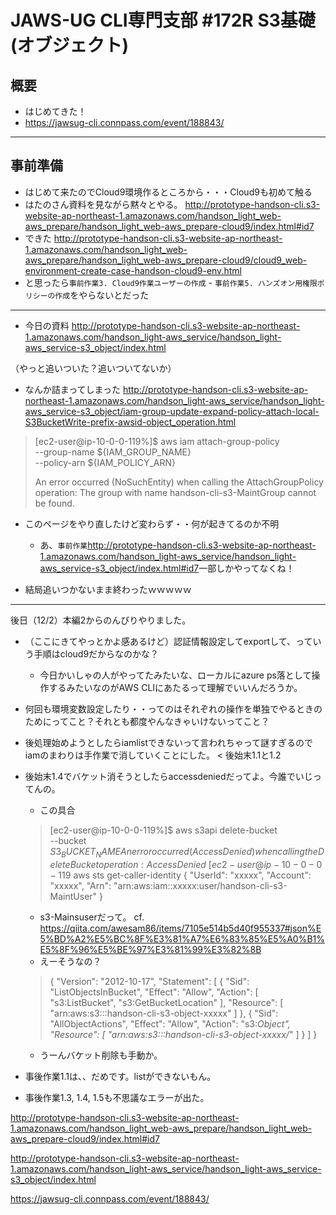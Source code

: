 # JAWS-UG CLI専門支部 #172R S3基礎 (オブジェクト)

## 概要

* はじめてきた！
* <https://jawsug-cli.connpass.com/event/188843/>

---

## 事前準備

* はじめて来たのでCloud9環境作るところから・・・Cloud9も初めて触る
* はたのさん資料を見ながら黙々とやる。 <http://prototype-handson-cli.s3-website-ap-northeast-1.amazonaws.com/handson_light_web-aws_prepare/handson_light_web-aws_prepare-cloud9/index.html#id7>
* できた <http://prototype-handson-cli.s3-website-ap-northeast-1.amazonaws.com/handson_light_web-aws_prepare/handson_light_web-aws_prepare-cloud9/cloud9_web-environment-create-case-handson-cloud9-env.html>
* と思ったら`事前作業3. Cloud9作業ユーザーの作成` - `事前作業5. ハンズオン用権限ポリシーの作成`をやらないとだった

---

* 今日の資料 <http://prototype-handson-cli.s3-website-ap-northeast-1.amazonaws.com/handson_light-aws_service/handson_light-aws_service-s3_object/index.html>

（やっと追いついた？追いついてないか）

* なんか詰まってしまった <http://prototype-handson-cli.s3-website-ap-northeast-1.amazonaws.com/handson_light-aws_service/handson_light-aws_service-s3_object/iam-group-update-expand-policy-attach-local-S3BucketWrite-prefix-awsid-object_operation.html>

>[ec2-user@ip-10-0-0-119%]$ aws iam attach-group-policy \
>   --group-name ${IAM_GROUP_NAME} \
>   --policy-arn ${IAM_POLICY_ARN}
>  
>An error occurred (NoSuchEntity) when calling the AttachGroupPolicy operation: The group with name handson-cli-s3-MaintGroup cannot be found.

* このページをやり直したけど変わらず・・何が起きてるのか不明
    * あ、`事前作業`<http://prototype-handson-cli.s3-website-ap-northeast-1.amazonaws.com/handson_light-aws_service/handson_light-aws_service-s3_object/index.html#id7>一部しかやってなくね！

* 結局追いつかないまま終わったｗｗｗｗｗ

---

後日（12/2）本編2からのんびりやりました。

* （ここにきてやっとかよ感あるけど）認証情報設定してexportして、っていう手順はcloud9だからなのかな？
    * 今日かいしゃの人がやってたみたいな、ローカルにazure ps落として操作するみたいなのがAWS CLIにあたるって理解でいいんだろうか。
* 何回も環境変数設定したり・・ってのはそれぞれの操作を単独でやるときのためにってこと？それとも都度やんなきゃいけないってこと？

* 後処理始めようとしたらiamlistできないって言われちゃって謎すぎるのでiamのまわりは手作業で消していくことにした。 < 後始末1.1と1.2
* 後始末1.4でバケット消そうとしたらaccessdeniedだってよ。今誰でいじってんの。
    * この具合
    >[ec2-user@ip-10-0-0-119%]$ aws s3api delete-bucket \
--bucket ${S3_BUCKET_NAME}
An error occurred (AccessDenied) when calling the DeleteBucket operation: Access Denied \
[ec2-user@ip-10-0-0-119%]$ aws sts get-caller-identity
{
    "UserId": "xxxxx",
    "Account": "xxxxx",
    "Arn": "arn:aws:iam::xxxxx:user/handson-cli-s3-MaintUser"
}
    * s3-Mainsuserだって。 cf. <https://qiita.com/awesam86/items/7105e514b5d40f955337#json%E5%BD%A2%E5%BC%8F%E3%81%A7%E6%83%85%E5%A0%B1%E5%8F%96%E5%BE%97%E3%81%99%E3%82%8B>
    * えーそうなの？
    >{
    "Version": "2012-10-17",
    "Statement": [
        {
            "Sid": "ListObjectsInBucket",
            "Effect": "Allow",
            "Action": [
                "s3:ListBucket",
                "s3:GetBucketLocation"
            ],
            "Resource": [
                "arn:aws:s3:::handson-cli-s3-object-xxxxx"
            ]
        },
        {
            "Sid": "AllObjectActions",
            "Effect": "Allow",
            "Action": "s3:*Object",
            "Resource": [
                "arn:aws:s3:::handson-cli-s3-object-xxxxx/*"
            ]
        }
    ]
}
    * うーんバケット削除も手動か。

* 事後作業1.1は、、だめです。listができないもん。
* 事後作業1.3, 1.4, 1.5も不思議なエラーが出た。


http://prototype-handson-cli.s3-website-ap-northeast-1.amazonaws.com/handson_light_web-aws_prepare/handson_light_web-aws_prepare-cloud9/index.html#id7

http://prototype-handson-cli.s3-website-ap-northeast-1.amazonaws.com/handson_light-aws_service/handson_light-aws_service-s3_object/index.html

https://jawsug-cli.connpass.com/event/188843/